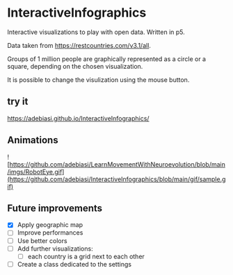 # InteractiveInfographics
Interactive visualizations to play with open data. Written in p5. 

Data taken from https://restcountries.com/v3.1/all.

Groups of 1 million people are graphically represented as a circle or a square, depending on the chosen visualization.

It is possible to change the visulization using the mouse button.

## try it

https://adebiasi.github.io/InteractiveInfographics/

## Animations

![https://github.com/adebiasi/LearnMovementWithNeuroevolution/blob/main/imgs/RobotEye.gif](https://github.com/adebiasi/InteractiveInfographics/blob/main/gif/sample.gif)

## Future improvements

- [x] Apply geographic map
- [ ] Improve performances
- [ ] Use better colors
- [ ] Add further visualizations:
  - [ ] each country is a grid next to each other
- [ ] Create a class dedicated to the settings

